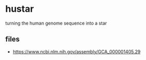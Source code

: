 # hustar
turning the human genome sequence into a star

## files

* https://www.ncbi.nlm.nih.gov/assembly/GCA_000001405.29  

